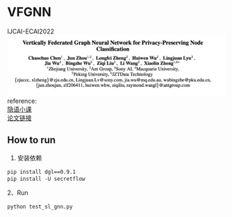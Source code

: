 # VFGNN
IJCAI-ECAI2022
![Alt text](image.png)
reference:  
[隐语小课](https://zhuanlan.zhihu.com/p/569035607)  
[论文链接](https://arxiv.org/abs/2005.11903)

## How to run

1. 安装依赖
```shell
pip install dgl==0.9.1
pip install -U secretflow
```
2、Run
```shell
python test_sl_gnn.py
```
